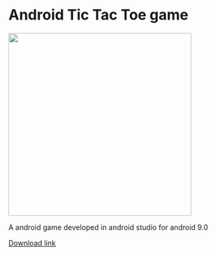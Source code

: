 # Android Tic Tac Toe game
<img src="https://raw.githubusercontent.com/HEMASE-6566/Android-Tic-Tac-Toe-Game/4af6d3d6d8a112ff0ff5707e9332c67ebeb775a8/Android%20tic%20tac%20toe.gif" width="360"/>

A android game developed in android studio for android 9.0

[Download link](https://github.com/ESG-6566/Android-Tic-Tac-Toe-Game/blob/main/app/release/app-release.apk?raw=true)
